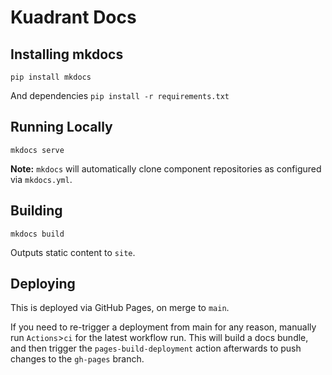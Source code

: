 # Kuadrant Docs

## Installing mkdocs
`pip install mkdocs`

And dependencies
`pip install -r requirements.txt`


## Running Locally
`mkdocs serve`

**Note:** `mkdocs` will automatically clone component repositories as configured via `mkdocs.yml`.

## Building
`mkdocs build`

Outputs static content to `site`.

## Deploying
This is deployed via GitHub Pages, on merge to `main`.

If you need to re-trigger a deployment from main for any reason, manually run `Actions`>`ci` for the latest workflow run. This will build a docs bundle, and then trigger the `pages-build-deployment` action afterwards to push changes to the `gh-pages` branch.
